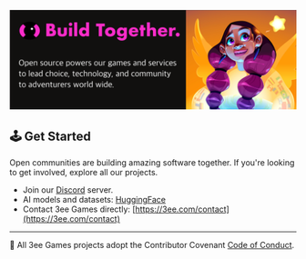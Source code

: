 ![Open Source at Microsoft](https://github.com/3ee-Games/.github/blob/main/images/github_banner.png) 

## 🕹 Get Started
Open communities are building amazing software together.  If you're looking to get involved, explore all our projects.

- Join our [Discord](https://discord.gg/3ee) server.
- AI models and datasets: [HuggingFace](https://huggingface.co/3ee)
- Contact 3ee Games directly: [https://3ee.com/contact](https://3ee.com/contact)

---

📝 All 3ee Games projects adopt the Contributor Covenant [Code of Conduct](https://www.contributor-covenant.org/version/2/1/code_of_conduct/).
